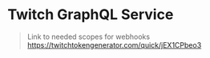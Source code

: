 # Twitch GraphQL Service

> Link to needed scopes for webhooks
> https://twitchtokengenerator.com/quick/jEX1CPbeo3
